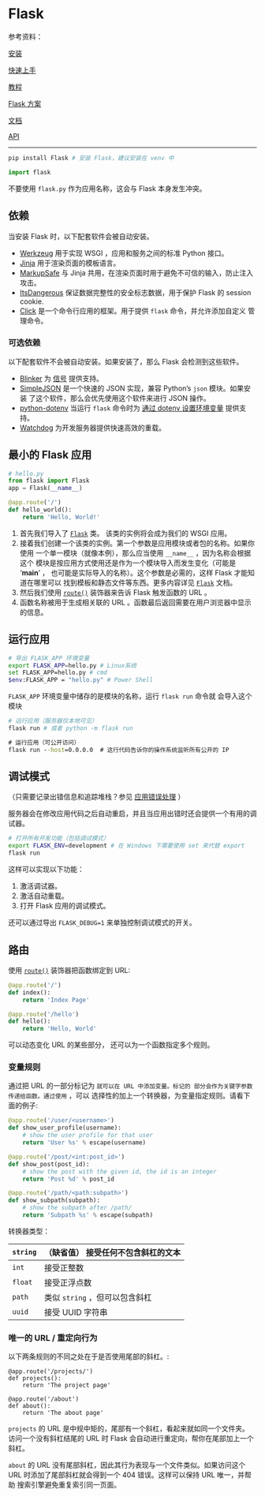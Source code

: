 # Flask

参考资料：

[安装](https://dormousehole.readthedocs.io/en/latest/installation.html#installation)

[快速上手](https://dormousehole.readthedocs.io/en/latest/quickstart.html)

[教程](https://dormousehole.readthedocs.io/en/latest/tutorial/index.html#tutorial)

[Flask 方案](https://dormousehole.readthedocs.io/en/latest/patterns/index.html#patterns)

[文档](https://dormousehole.readthedocs.io/en/latest/)

[API](https://dormousehole.readthedocs.io/en/latest/api.html#api)

------

```bash
pip install Flask # 安装 Flask，建议安装在 venv 中
```

```python
import flask
```

不要使用 `flask.py` 作为应用名称，这会与 Flask 本身发生冲突。

## 依赖 

当安装 Flask 时，以下配套软件会被自动安装。

- [Werkzeug](https://palletsprojects.com/p/werkzeug/) 用于实现 WSGI ，应用和服务之间的标准 Python 接口。
- [Jinja](https://palletsprojects.com/p/jinja/) 用于渲染页面的模板语言。
- [MarkupSafe](https://palletsprojects.com/p/markupsafe/) 与 Jinja 共用，在渲染页面时用于避免不可信的输入，防止注入攻击。
- [ItsDangerous](https://palletsprojects.com/p/itsdangerous/) 保证数据完整性的安全标志数据，用于保护 Flask 的 session cookie.
- [Click](https://palletsprojects.com/p/click/) 是一个命令行应用的框架。用于提供 `flask` 命令，并允许添加自定义 管理命令。

### 可选依赖 

以下配套软件不会被自动安装。如果安装了，那么 Flask 会检测到这些软件。

- [Blinker](https://pythonhosted.org/blinker/) 为 [信号](https://dormousehole.readthedocs.io/en/latest/signals.html#signals) 提供支持。
- [SimpleJSON](https://simplejson.readthedocs.io/) 是一个快速的 JSON 实现，兼容 Python’s `json` 模块。如果安装 了这个软件，那么会优先使用这个软件来进行 JSON 操作。
- [python-dotenv](https://github.com/theskumar/python-dotenv#readme) 当运行 `flask` 命令时为 [通过 dotenv 设置环境变量](https://dormousehole.readthedocs.io/en/latest/cli.html#dotenv) 提供支持。
- [Watchdog](https://pythonhosted.org/watchdog/) 为开发服务器提供快速高效的重载。

## 最小的 Flask 应用

```python
# hello.py
from flask import Flask
app = Flask(__name__)

@app.route('/')
def hello_world():
    return 'Hello, World!'
```

1. 首先我们导入了 [`Flask`](https://dormousehole.readthedocs.io/en/latest/api.html#flask.Flask) 类。 该类的实例将会成为我们的 WSGI 应用。
2. 接着我们创建一个该类的实例。第一个参数是应用模块或者包的名称。如果你使用 一个单一模块（就像本例），那么应当使用 `__name__` ，因为名称会根据这个 模块是按应用方式使用还是作为一个模块导入而发生变化（可能是 ‘__main__’ ， 也可能是实际导入的名称）。这个参数是必需的，这样 Flask 才能知道在哪里可以 找到模板和静态文件等东西。更多内容详见 [`Flask`](https://dormousehole.readthedocs.io/en/latest/api.html#flask.Flask) 文档。
3. 然后我们使用 [`route()`](https://dormousehole.readthedocs.io/en/latest/api.html#flask.Flask.route) 装饰器来告诉 Flask 触发函数的 URL 。
4. 函数名称被用于生成相关联的 URL 。函数最后返回需要在用户浏览器中显示的信息。

## 运行应用

```bash
# 导出 FLASK_APP 环境变量
export FLASK_APP=hello.py # Linux系统 
set FLASK_APP=hello.py # cmd
$env:FLASK_APP = "hello.py" # Power Shell
```

`FLASK_APP` 环境变量中储存的是模块的名称，运行 `flask run` 命令就 会导入这个模块

```bash
# 运行应用（服务器仅本地可见）
flask run # 或者 python -m flask run
```

```cmd
# 运行应用（可公开访问）
flask run --host=0.0.0.0  # 这行代码告诉你的操作系统监听所有公开的 IP
```

## 调试模式

（只需要记录出错信息和追踪堆栈？参见 [应用错误处理](https://dormousehole.readthedocs.io/en/latest/errorhandling.html#application-errors) ）

服务器会在修改应用代码之后自动重启，并且当应用出错时还会提供一个有用的调试器。

```bash
# 打开所有开发功能（包括调试模式）
export FLASK_ENV=development # 在 Windows 下需要使用 set 来代替 export
flask run
```

这样可以实现以下功能：

1. 激活调试器。
2. 激活自动重载。
3. 打开 Flask 应用的调试模式。

还可以通过导出 `FLASK_DEBUG=1` 来单独控制调试模式的开关。

## 路由

使用 [`route()`](https://dormousehole.readthedocs.io/en/latest/api.html#flask.Flask.route) 装饰器把函数绑定到 URL:

```python
@app.route('/')
def index():
    return 'Index Page'

@app.route('/hello')
def hello():
    return 'Hello, World'
```

可以动态变化 URL 的某些部分， 还可以为一个函数指定多个规则。

### 变量规则 

通过把 URL 的一部分标记为 `` 就可以在 URL 中添加变量。标记的 部分会作为关键字参数传递给函数。通过使用 `` ，可以 选择性的加上一个转换器，为变量指定规则。请看下面的例子:

```python
@app.route('/user/<username>')
def show_user_profile(username):
    # show the user profile for that user
    return 'User %s' % escape(username)

@app.route('/post/<int:post_id>')
def show_post(post_id):
    # show the post with the given id, the id is an integer
    return 'Post %d' % post_id

@app.route('/path/<path:subpath>')
def show_subpath(subpath):
    # show the subpath after /path/
    return 'Subpath %s' % escape(subpath)
```

转换器类型：

| `string` | （缺省值） 接受任何不包含斜杠的文本 |
| -------- | ----------------------------------- |
| `int`    | 接受正整数                          |
| `float`  | 接受正浮点数                        |
| `path`   | 类似 `string` ，但可以包含斜杠      |
| `uuid`   | 接受 UUID 字符串                    |

### 唯一的 URL / 重定向行为

以下两条规则的不同之处在于是否使用尾部的斜杠。:

```
@app.route('/projects/')
def projects():
    return 'The project page'

@app.route('/about')
def about():
    return 'The about page'
```

`projects` 的 URL 是中规中矩的，尾部有一个斜杠，看起来就如同一个文件夹。 访问一个没有斜杠结尾的 URL 时 Flask 会自动进行重定向，帮你在尾部加上一个斜杠。

`about` 的 URL 没有尾部斜杠，因此其行为表现与一个文件类似。如果访问这个 URL 时添加了尾部斜杠就会得到一个 404 错误。这样可以保持 URL 唯一，并帮助 搜索引擎避免重复索引同一页面。